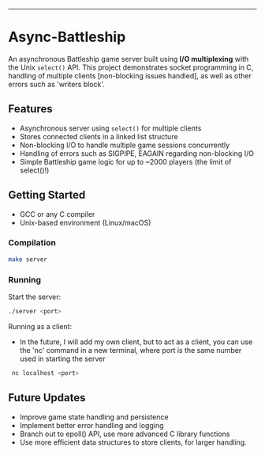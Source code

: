 
---

# Async-Battleship

An asynchronous Battleship game server built using **I/O multiplexing** with the Unix `select()` API. This project demonstrates socket programming in C, handling of multiple clients [non-blocking issues handled], as well as other errors such as 'writers block'. 

## Features

* Asynchronous server using `select()` for multiple clients
* Stores connected clients in a linked list structure
* Non-blocking I/O to handle multiple game sessions concurrently
* Handling of errors such as SIGPIPE, EAGAIN regarding non-blocking I/O
* Simple Battleship game logic for up to ~2000 players (the limit of select()!)

## Getting Started

* GCC or any C compiler
* Unix-based environment (Linux/macOS)

### Compilation

```bash
make server 
```

### Running

Start the server:

```bash
./server <port>
```


Running as a client:
- In the future, I will add my own client, but to act as a client, you can use the 'nc' command in a new terminal, where port is the same number used in starting the server

```bash
 nc localhost <port>
```

## Future Updates

* Improve game state handling and persistence
* Implement better error handling and logging
* Branch out to epoll() API, use more advanced C library functions
* Use more efficient data structures to store clients, for larger handling. 

